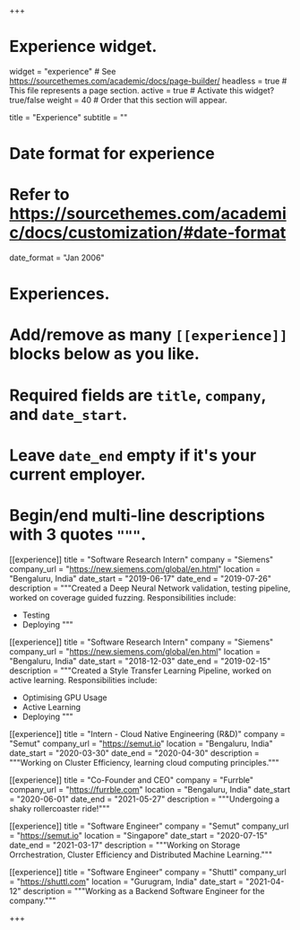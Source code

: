 +++
# Experience widget.
widget = "experience"  # See https://sourcethemes.com/academic/docs/page-builder/
headless = true  # This file represents a page section.
active = true  # Activate this widget? true/false
weight = 40  # Order that this section will appear.

title = "Experience"
subtitle = ""

# Date format for experience
#   Refer to https://sourcethemes.com/academic/docs/customization/#date-format
date_format = "Jan 2006"

# Experiences.
#   Add/remove as many `[[experience]]` blocks below as you like.
#   Required fields are `title`, `company`, and `date_start`.
#   Leave `date_end` empty if it's your current employer.
#   Begin/end multi-line descriptions with 3 quotes `"""`.
[[experience]]
  title = "Software Research Intern"
  company = "Siemens"
  company_url = "https://new.siemens.com/global/en.html"
  location = "Bengaluru, India"
  date_start = "2019-06-17"
  date_end = "2019-07-26"
  description = """Created a Deep Neural Network validation, testing pipeline, worked on coverage guided fuzzing.
  Responsibilities include:

  * Testing
  * Deploying
  """

[[experience]]
  title = "Software Research Intern"
  company = "Siemens"
  company_url = "https://new.siemens.com/global/en.html"
  location = "Bengaluru, India"
  date_start = "2018-12-03"
  date_end = "2019-02-15"
  description = """Created a Style Transfer Learning Pipeline, worked on active learning.
  Responsibilities include:

  * Optimising GPU Usage
  * Active Learning
  * Deploying
  """

[[experience]]
  title = "Intern - Cloud Native Engineering (R&D)"
  company = "Semut"
  company_url = "https://semut.io"
  location = "Bengaluru, India"
  date_start = "2020-03-30"
  date_end = "2020-04-30"
  description = """Working on Cluster Efficiency, learning cloud computing principles."""

[[experience]]
  title = "Co-Founder and CEO"
  company = "Furrble"
  company_url = "https://furrble.com"
  location = "Bengaluru, India"
  date_start = "2020-06-01"
  date_end = "2021-05-27"
  description = """Undergoing a shaky rollercoaster ride!"""

[[experience]]
  title = "Software Engineer"
  company = "Semut"
  company_url = "https://semut.io"
  location = "Singapore"
  date_start = "2020-07-15"
  date_end = "2021-03-17"
  description = """Working on Storage Orrchestration, Cluster Efficiency and Distributed Machine Learning."""
  
[[experience]]
  title = "Software Engineer"
  company = "Shuttl"
  company_url = "https://shuttl.com"
  location = "Gurugram, India"
  date_start = "2021-04-12"
  description = """Working as a Backend Software Engineer for the company."""

+++
